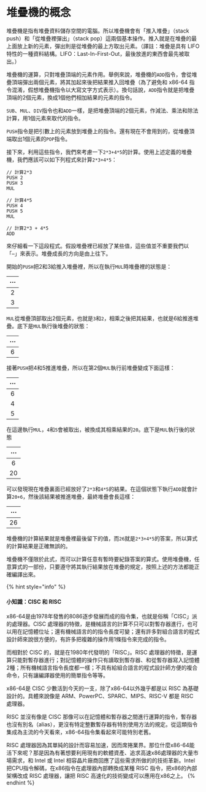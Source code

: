 # 堆疊機的概念

堆疊機是指有堆疊資料儲存空間的電腦。所以堆疊機會有「推入堆疊」（stack push）和「從堆疊裡彈出」（stack pop）這兩個基本操作。推入就是在堆疊的最上面放上新的元素，彈出則是從堆疊的最上方取出元素。（譯註：堆疊是具有 LIFO 特性的一種資料結構。LIFO：Last-In-First-Out，最後放進的東西會最先被取出。）

堆疊機的運算，只對堆疊頂端的元素作用。舉例來說，堆疊機的`ADD`指令，會從堆疊頂端彈出兩個元素，將其加起來後把結果推入回堆疊（為了避免和 x86-64 指令混淆，假想堆疊機指令以大寫文字方式表示）。換句話說，`ADD`指令就是把堆疊頂端的2個元素，換成1個他們相加結果的元素的指令。

`SUB`、`MUL`、`DIV`指令也和`ADD`一樣，是把堆疊頂端的2個元素，作減法、乘法和除法計算，用1個元素來取代的指令。

`PUSH`指令是把引數上的元素放到堆疊上的指令。還有現在不會用到的，從堆疊頂端取出1個元素的`POP`指令。

接下來，利用這些指令，我們來考慮一下`2*3+4*5`的計算。使用上述定義的堆疊機，我們應該可以如下列程式來計算`2*3+4*5`：

```text
// 計算2*3
PUSH 2
PUSH 3
MUL

// 計算4*5
PUSH 4
PUSH 5
MUL

// 計算2*3 + 4*5
ADD
```

來仔細看一下這段程式。假設堆疊裡已經放了某些值，這些值並不重要我們以「`⋯`」來表示。堆疊成長的方向是由上往下。

開始的`PUSH`把2和3給推入堆疊裡，所以在執行`MUL`時堆疊裡的狀態是：

| ⋯ |
| :---: |
| 2 |
| 3 |

`MUL`從堆疊頂部取出2個元素，也就是`3`和`2`，相乘之後把其結果，也就是6給推進堆疊。底下是`MUL`執行後堆疊的狀態：

| ⋯ |
| :---: |
| 6 |

接著`PUSH`把4和5推進堆疊，所以在第2個`MUL`執行前堆疊變成下面這樣：

| ⋯ |
| :---: |
| 6 |
| 4 |
| 5 |

在這邊執行`MUL`，`4`和`5`會被取出，被換成其相乘結果的`20`。底下是`MUL`執行後的狀態

| ⋯ |
| :---: |
| 6 |
| 20 |

可以發現現在堆疊裏面已經放好了`2*3`和`4*5`的結果。在這個狀態下執行`ADD`就會計算`20+6`，然後該結果被推進堆疊，最終堆疊會長這樣：

| ⋯ |
| :---: |
| 26 |

堆疊機的計算結果就是堆疊裡最後留下的值，而`26`就是`2*3+4*5`的答案，所以算式的計算結果是正確無誤的。

堆疊機不僅限於此式，而可以計算任意有暫時要紀錄答案的算式。使用堆疊機，任意算式的一部份，只要遵守將其執行結果放在堆疊的規定，按照上述的方法都能正確編譯出來。

{% hint style="info" %}
#### 小知識：CISC 和 RISC

x86-64是由1978年發售的8086逐步發展而成的指令集，也就是俗稱「CISC」派的處理器。CISC 處理器的特徵，是機械語言的計算不只可以對暫存器進行，也可以用在記憶體位址；還有機械語言的的指令長度可變；還有許多對組合語言的程式設計師來說很方便的，有許多把複雜的操作用1條指令來完成的指令。

而相對於 CISC 的，就是在1980年代發明的「RISC」。RISC 處理器的特徵，是運算只能對暫存器進行；對記憶體的操作只有讀取到暫存器、和從暫存器寫入記憶體2種；所有機械語言指令長度都一樣；不具有給組合語言的程式設計師方便的複合命令，只有讓編譯器使用的簡單指令等等。

x86-64是 CISC 少數活到今天的一支，除了x86-64以外幾乎都是以 RISC 為基礎設計的。具體來說像是 ARM、PowerPC、SPARC、MIPS、RISC-V 都是 RISC 處理器。

RISC 並沒有像是 CISC 那像可以在記憶體和暫存器之間進行運算的指令，暫存器也沒有別名（alias），更沒有特定整數暫存器有特別使用方法的規定。從這類指令集成為主流的今天看來，x86-64指令集看起來可能特別老舊。

RISC 處理器因為其單純的設計而容易加速，因而席捲業界。那位什麼x86-64能活下來呢？那是因為有著想要利用現有的軟體資產、追求高速x86處理器的大量市場需求，和 Intel 或 Intel 相容晶片廠商回應了這些需求所做的的技術革新。Intel 把CPU指令解碼，在x86指令在處理器內部轉換成某種 RISC 指令，把x86的內部架構改成 RISC 處理器，讓把 RISC 高速化的技術變成可以應用在x86之上。
{% endhint %}

